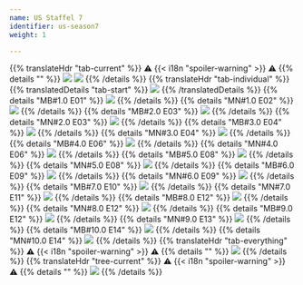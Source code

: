 ```yaml
---
name: US Staffel 7
identifier: us-season7
weight: 1

---
```

{{% translateHdr "tab-current" %}}
:warning: {{< i18n "spoiler-warning" >}} :warning:
{{% details "" %}}
![](/sim-ayto/us07/us07_tab.png)
![](/sim-ayto/us07/us07_sum.png)
{{% /details %}}
{{% translateHdr "tab-individual" %}}
{{% translatedDetails "tab-start" %}}
![](/sim-ayto/us07/us07_0.png)
{{% /translatedDetails %}}
{{% details "MB#1.0 E01" %}}
![](/sim-ayto/us07/us07_1.png)
{{% /details %}}
{{% details "MN#1.0 E02" %}}
![](/sim-ayto/us07/us07_2.png)
{{% /details %}}
{{% details "MB#2.0 E03" %}}
![](/sim-ayto/us07/us07_3.png)
{{% /details %}}
{{% details "MN#2.0 E03" %}}
![](/sim-ayto/us07/us07_4.png)
{{% /details %}}
{{% details "MB#3.0 E04" %}}
![](/sim-ayto/us07/us07_5.png)
{{% /details %}}
{{% details "MN#3.0 E04" %}}
![](/sim-ayto/us07/us07_6.png)
{{% /details %}}
{{% details "MB#4.0 E06" %}}
![](/sim-ayto/us07/us07_7.png)
{{% /details %}}
{{% details "MN#4.0 E06" %}}
![](/sim-ayto/us07/us07_8.png)
{{% /details %}}
{{% details "MB#5.0 E08" %}}
![](/sim-ayto/us07/us07_9.png)
{{% /details %}}
{{% details "MN#5.0 E08" %}}
![](/sim-ayto/us07/us07_10.png)
{{% /details %}}
{{% details "MB#6.0 E09" %}}
![](/sim-ayto/us07/us07_11.png)
{{% /details %}}
{{% details "MN#6.0 E09" %}}
![](/sim-ayto/us07/us07_12.png)
{{% /details %}}
{{% details "MB#7.0 E10" %}}
![](/sim-ayto/us07/us07_13.png)
{{% /details %}}
{{% details "MN#7.0 E11" %}}
![](/sim-ayto/us07/us07_14.png)
{{% /details %}}
{{% details "MB#8.0 E12" %}}
![](/sim-ayto/us07/us07_15.png)
{{% /details %}}
{{% details "MN#8.0 E12" %}}
![](/sim-ayto/us07/us07_16.png)
{{% /details %}}
{{% details "MB#9.0 E12" %}}
![](/sim-ayto/us07/us07_17.png)
{{% /details %}}
{{% details "MN#9.0 E13" %}}
![](/sim-ayto/us07/us07_18.png)
{{% /details %}}
{{% details "MB#10.0 E14" %}}
![](/sim-ayto/us07/us07_19.png)
{{% /details %}}
{{% details "MN#10.0 E14" %}}
![](/sim-ayto/us07/us07_20.png)
{{% /details %}}
{{% translateHdr "tab-everything" %}}
:warning: {{< i18n "spoiler-warning" >}} :warning:
{{% details "" %}}
![](/sim-ayto/us07/us07.col.png)
{{% /details %}}
{{% translateHdr "tree-current" %}}
:warning: {{< i18n "spoiler-warning" >}} :warning:
{{% details "" %}}
![](/sim-ayto/us07/us07.png)
{{% /details %}}
